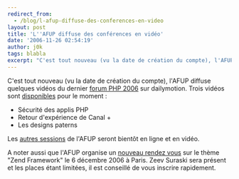 ```yaml
---
redirect_from:
  - /blog/l-afup-diffuse-des-conferences-en-video
layout: post
title: 'L''AFUP diffuse des conférences en vidéo'
date: '2006-11-26 02:54:19'
author: j0k
tags: blabla
excerpt: "C'est tout nouveau (vu la date de création du compte), l'AFUP diffuse quelques vidéos du dernier [forum PHP 2006](http://www.j0k3r.net/news-ouverture-des-inscriptions-pour-le-forum-php-2006-1538.html) sur dailymotion.     \nTrois vidéos sont [disponibles](http://www.dailymotion.com/afup) pour le moment :   * Sécurité des applis PHP   *      …"
---
```


C'est tout nouveau (vu la date de création du compte), l'AFUP diffuse quelques vidéos du dernier [forum PHP 2006](http://www.j0k3r.net/news-ouverture-des-inscriptions-pour-le-forum-php-2006-1538.html) sur dailymotion.
Trois vidéos sont [disponibles](http://www.dailymotion.com/afup) pour le moment :
* Sécurité des applis PHP
* Retour d'expérience de Canal +
* Les designs paterns

Les [autres sessions](http://www.afup.org/pages/forumphp2006/resumes.php) de l'AFUP seront bientôt en ligne et en vidéo.

A noter aussi que l'AFUP organise un [nouveau rendez vous](http://www.afup.org/article.php3?id_article=318) sur le thème &quot;Zend Framework&quot; le 6 décembre 2006 à Paris. Zeev Suraski sera présent et les places étant limitées, il est conseillé de vous inscrire rapidement.
